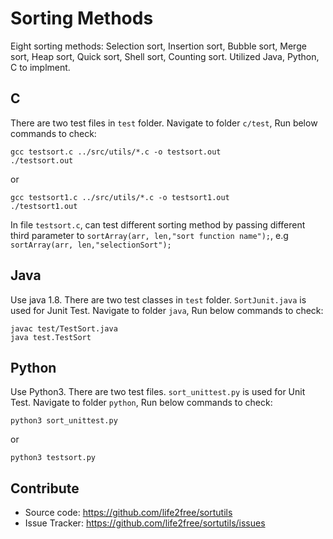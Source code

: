 # Sorting Methods

Eight sorting methods: Selection sort, Insertion sort, Bubble sort, Merge sort, Heap sort, Quick sort, Shell sort, Counting sort. Utilized Java, Python, C to implment.

## C

There are two test files in `test` folder. Navigate to folder `c/test`, Run below commands to check:

```
gcc testsort.c ../src/utils/*.c -o testsort.out
./testsort.out
```

or

```
gcc testsort1.c ../src/utils/*.c -o testsort1.out
./testsort1.out
```

In file `testsort.c`, can test different sorting method by passing different third parameter to `sortArray(arr, len,"sort function name");`, e.g `sortArray(arr, len,"selectionSort");`

## Java

Use java 1.8. There are two test classes in `test` folder. `SortJunit.java` is used for Junit Test. Navigate to folder `java`, Run below commands to check:

```
javac test/TestSort.java
java test.TestSort

```

## Python

Use Python3. There are two test files. `sort_unittest.py` is used for Unit Test. Navigate to folder `python`, Run below commands to check:

```
python3 sort_unittest.py

```

or

```
python3 testsort.py
```

## Contribute

- Source code: https://github.com/life2free/sortutils
- Issue Tracker: https://github.com/life2free/sortutils/issues
